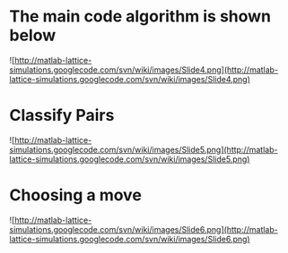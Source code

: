 # The main code algorithm is shown below #

![http://matlab-lattice-simulations.googlecode.com/svn/wiki/images/Slide4.png](http://matlab-lattice-simulations.googlecode.com/svn/wiki/images/Slide4.png)

# Classify Pairs #

![http://matlab-lattice-simulations.googlecode.com/svn/wiki/images/Slide5.png](http://matlab-lattice-simulations.googlecode.com/svn/wiki/images/Slide5.png)

# Choosing a move #

![http://matlab-lattice-simulations.googlecode.com/svn/wiki/images/Slide6.png](http://matlab-lattice-simulations.googlecode.com/svn/wiki/images/Slide6.png)